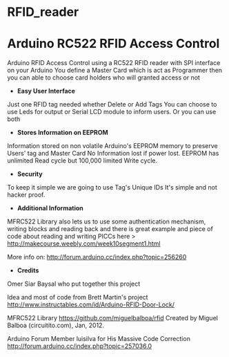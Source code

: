 # RFID_reader
Arduino RC522 RFID Access Control
=======

Arduino RFID Access Control using a RC522 RFID 
reader with SPI interface on your Arduino
You define a Master Card which is act as Programmer
then you can able to choose card holders 
who will granted access or not

 * **Easy User Interface**

Just one RFID tag needed whether Delete or Add Tags
You can choose to use Leds for output or
Serial LCD module to inform users. Or you can use both

 * **Stores Information on EEPROM**

Information stored on non volatile Arduino's EEPROM 
memory to preserve Users' tag and Master Card
No Information lost if power lost. EEPROM has unlimited
Read cycle but 100,000 limited Write cycle. 

 * **Security**

To keep it simple we are going to use Tag's Unique IDs
It's simple and not hacker proof.

 * **Additional Information**

MFRC522 Library also lets us to use some authentication
mechanism, writing blocks and reading back
and there is great example and piece of code
about reading and writing PICCs
here > http://makecourse.weebly.com/week10segment1.html

More info on: 
http://forum.arduino.cc/index.php?topic=256260

 * **Credits**

Omer Siar Baysal who put together this project

Idea and most of code from Brett Martin's project
http://www.instructables.com/id/Arduino-RFID-Door-Lock/

MFRC522 Library
https://github.com/miguelbalboa/rfid
Created by Miguel Balboa (circuitito.com), Jan, 2012.

Arduino Forum Member luisilva for His Massive Code Correction
http://forum.arduino.cc/index.php?topic=257036.0
